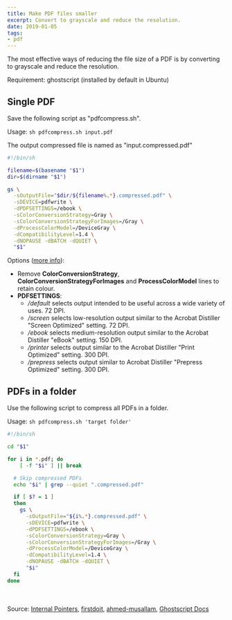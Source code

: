 ```yaml
---
title: Make PDF files smaller
excerpt: Convert to grayscale and reduce the resolution.
date: 2019-01-05
tags:
- pdf
---
```


The most effective ways of reducing the file size of a PDF is by converting to grayscale and reduce the resolution.

Requirement: ghostscript (installed by default in Ubuntu)

## Single PDF

Save the following script as "pdfcompress.sh".

Usage: `sh pdfcompress.sh input.pdf`

The output compressed file is named as "input.compressed.pdf"

```bash
#!/bin/sh

filename=$(basename "$1")
dir=$(dirname "$1")

gs \
  -sOutputFile="$dir/${filename%.*}.compressed.pdf" \
  -sDEVICE=pdfwrite \
  -dPDFSETTINGS=/ebook \
  -sColorConversionStrategy=Gray \
  -sColorConversionStrategyForImages=/Gray \
  -dProcessColorModel=/DeviceGray \
  -dCompatibilityLevel=1.4 \
  -dNOPAUSE -dBATCH -dQUIET \
  "$1"
```


Options ([more info](https://ghostscript.com/doc/current/Ps2pdf.htm#Options)):

- Remove **ColorConversionStrategy**, **ColorConversionStrategyForImages** and **ProcessColorModel** lines to retain colour.
- **PDFSETTINGS**:
  - */default* selects output intended to be useful across a wide variety of uses. 72 DPI.
  - */screen* selects low-resolution output similar to the Acrobat Distiller "Screen Optimized" setting. 72 DPI.
  - */ebook* selects medium-resolution output similar to the Acrobat Distiller "eBook" setting. 150 DPI.
  - */printer* selects output similar to the Acrobat Distiller "Print Optimized" setting. 300 DPI.
  - */prepress* selects output similar to Acrobat Distiller "Prepress Optimized" setting. 300 DPI.

## PDFs in a folder

Use the following script to compress all PDFs in a folder.

Usage: `sh pdfcompress.sh 'target folder'`

```bash
#!/bin/sh

cd "$1"

for i in *.pdf; do
    [ -f "$i" ] || break

  # Skip compressed PDFs
  echo "$i" | grep --quiet ".compressed.pdf"

  if [ $? = 1 ]
  then
    gs \
      -sOutputFile="${i%.*}.compressed.pdf" \
      -sDEVICE=pdfwrite \
      -dPDFSETTINGS=/ebook \
      -sColorConversionStrategy=Gray \
      -sColorConversionStrategyForImages=/Gray \
      -dProcessColorModel=/DeviceGray \
      -dCompatibilityLevel=1.4 \
      -dNOPAUSE -dBATCH -dQUIET \
      "$i"
  fi
done
```

<br/><br/>
Source: [Internal Pointers](https://www.internalpointers.com/post/compress-pdf-file-ghostscript-linux), [firstdoit](https://gist.github.com/firstdoit/6390547), [ahmed-musallam](https://gist.github.com/ahmed-musallam/27de7d7c5ac68ecbd1ed65b6b48416f9), [Ghostscript Docs](https://ghostscript.com/doc/current/Ps2pdf.htm)
